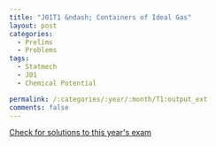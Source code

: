 ```yaml
---
title: "J01T1 &ndash; Containers of Ideal Gas"
layout: post
categories:
  - Prelims
  - Problems
tags:
  - Statmech
  - J01
  - Chemical Potential

permalink: /:categories/:year/:month/T1:output_ext
comments: false
---
```

<object data="2001J1T.pdf" type="application/pdf" width="100%" height="500"></object>
<div class="message"><a href='https://princetonprelim.com/prelim/6/'>Check for solutions to this year's exam</a></div>